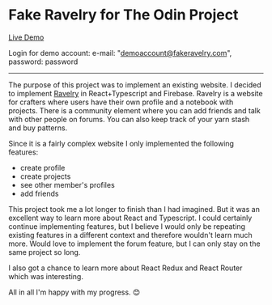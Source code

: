 # Fake Ravelry for The Odin Project

[Live Demo](https://paposeco.github.io/fakeravelry/) 

Login for demo account: e-mail: "demoaccount@fakeravelry.com", password: password

***

The purpose of this project was to implement an existing website. I decided to implement [Ravelry](https://www.ravelry.com) in React+Typescript and Firebase. Ravelry is a website for crafters where users have their own profile and a notebook with projects. There is a community element where you can add friends and talk with other people on forums. You can also keep track of your yarn stash and buy patterns. 

Since it is a fairly complex website I only implemented the following features:

- create profile
- create projects 
- see other member's profiles 
- add friends

This project took me a lot longer to finish than I had imagined. But it was an excellent way to learn more about React and Typescript. I could certainly continue implementing features, but I believe I would only be repeating existing features in a different context and therefore wouldn't learn much more. Would love to implement the forum feature, but I can only stay on the same project so long. 

I also got a chance to learn more about React Redux and React Router which was interesting. 

All in all I'm happy with my progress. :blush:
